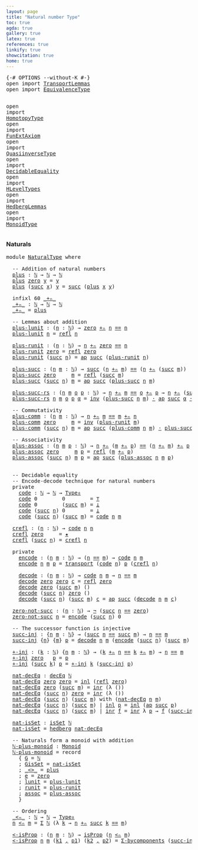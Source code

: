 ```yaml
---
layout: page
title: "Natural number Type"
toc: true
agda: true
gallery: true
latex: true
references: true
linkify: true
showcitation: true
home: true
---
```


<div class="hide" >
<pre class="Agda">
<a id="193" class="Symbol">{-#</a> <a id="197" class="Keyword">OPTIONS</a> <a id="205" class="Pragma">--without-K</a> <a id="217" class="Symbol">#-}</a>
<a id="221" class="Keyword">open</a> <a id="226" class="Keyword">import</a> <a id="233" href="TransportLemmas.html" class="Module">TransportLemmas</a>
<a id="249" class="Keyword">open</a> <a id="254" class="Keyword">import</a> <a id="261" href="EquivalenceType.html" class="Module">EquivalenceType</a>

<a id="278" class="Keyword">open</a> <a id="283" class="Keyword">import</a> <a id="290" href="HomotopyType.html" class="Module">HomotopyType</a>
<a id="303" class="Keyword">open</a> <a id="308" class="Keyword">import</a> <a id="315" href="FunExtAxiom.html" class="Module">FunExtAxiom</a>
<a id="327" class="Keyword">open</a> <a id="332" class="Keyword">import</a> <a id="339" href="QuasiinverseType.html" class="Module">QuasiinverseType</a>
<a id="356" class="Keyword">open</a> <a id="361" class="Keyword">import</a> <a id="368" href="DecidableEquality.html" class="Module">DecidableEquality</a>
<a id="386" class="Keyword">open</a> <a id="391" class="Keyword">import</a> <a id="398" href="HLevelTypes.html" class="Module">HLevelTypes</a>
<a id="410" class="Keyword">open</a> <a id="415" class="Keyword">import</a> <a id="422" href="HedbergLemmas.html" class="Module">HedbergLemmas</a>
<a id="436" class="Keyword">open</a> <a id="441" class="Keyword">import</a> <a id="448" href="MonoidType.html" class="Module">MonoidType</a>
</pre>
</div>


### Naturals

<pre class="Agda">
<a id="506" class="Keyword">module</a> <a id="513" href="NaturalType.html" class="Module">NaturalType</a> <a id="525" class="Keyword">where</a>

  <a id="534" class="Comment">-- Addition of natural numbers</a>
  <a id="plus"></a><a id="567" href="NaturalType.html#567" class="Function">plus</a> <a id="572" class="Symbol">:</a> <a id="574" href="BasicTypes.html#3442" class="Datatype">ℕ</a> <a id="576" class="Symbol">→</a> <a id="578" href="BasicTypes.html#3442" class="Datatype">ℕ</a> <a id="580" class="Symbol">→</a> <a id="582" href="BasicTypes.html#3442" class="Datatype">ℕ</a>
  <a id="586" href="NaturalType.html#567" class="Function">plus</a> <a id="591" href="BasicTypes.html#3460" class="InductiveConstructor">zero</a> <a id="596" href="NaturalType.html#596" class="Bound">y</a> <a id="598" class="Symbol">=</a> <a id="600" href="NaturalType.html#596" class="Bound">y</a>
  <a id="604" href="NaturalType.html#567" class="Function">plus</a> <a id="609" class="Symbol">(</a><a id="610" href="BasicTypes.html#3471" class="InductiveConstructor">succ</a> <a id="615" href="NaturalType.html#615" class="Bound">x</a><a id="616" class="Symbol">)</a> <a id="618" href="NaturalType.html#618" class="Bound">y</a> <a id="620" class="Symbol">=</a> <a id="622" href="BasicTypes.html#3471" class="InductiveConstructor">succ</a> <a id="627" class="Symbol">(</a><a id="628" href="NaturalType.html#567" class="Function">plus</a> <a id="633" href="NaturalType.html#615" class="Bound">x</a> <a id="635" href="NaturalType.html#618" class="Bound">y</a><a id="636" class="Symbol">)</a>

  <a id="641" class="Keyword">infixl</a> <a id="648" class="Number">60</a> <a id="651" href="NaturalType.html#658" class="Function Operator">_+ₙ_</a>
  <a id="_+ₙ_"></a><a id="658" href="NaturalType.html#658" class="Function Operator">_+ₙ_</a> <a id="663" class="Symbol">:</a> <a id="665" href="BasicTypes.html#3442" class="Datatype">ℕ</a> <a id="667" class="Symbol">→</a> <a id="669" href="BasicTypes.html#3442" class="Datatype">ℕ</a> <a id="671" class="Symbol">→</a> <a id="673" href="BasicTypes.html#3442" class="Datatype">ℕ</a>
  <a id="677" href="NaturalType.html#658" class="Function Operator">_+ₙ_</a> <a id="682" class="Symbol">=</a> <a id="684" href="NaturalType.html#567" class="Function">plus</a>

  <a id="692" class="Comment">-- Lemmas about addition</a>
  <a id="plus-lunit"></a><a id="719" href="NaturalType.html#719" class="Function">plus-lunit</a> <a id="730" class="Symbol">:</a> <a id="732" class="Symbol">(</a><a id="733" href="NaturalType.html#733" class="Bound">n</a> <a id="735" class="Symbol">:</a> <a id="737" href="BasicTypes.html#3442" class="Datatype">ℕ</a><a id="738" class="Symbol">)</a> <a id="740" class="Symbol">→</a> <a id="742" href="BasicTypes.html#3460" class="InductiveConstructor">zero</a> <a id="747" href="NaturalType.html#658" class="Function Operator">+ₙ</a> <a id="750" href="NaturalType.html#733" class="Bound">n</a> <a id="752" href="EqualityType.html#931" class="Datatype Operator">==</a> <a id="755" href="NaturalType.html#733" class="Bound">n</a>
  <a id="759" href="NaturalType.html#719" class="Function">plus-lunit</a> <a id="770" href="NaturalType.html#770" class="Bound">n</a> <a id="772" class="Symbol">=</a> <a id="774" href="EqualityType.html#1111" class="Function">refl</a> <a id="779" href="NaturalType.html#770" class="Bound">n</a>

  <a id="plus-runit"></a><a id="784" href="NaturalType.html#784" class="Function">plus-runit</a> <a id="795" class="Symbol">:</a> <a id="797" class="Symbol">(</a><a id="798" href="NaturalType.html#798" class="Bound">n</a> <a id="800" class="Symbol">:</a> <a id="802" href="BasicTypes.html#3442" class="Datatype">ℕ</a><a id="803" class="Symbol">)</a> <a id="805" class="Symbol">→</a> <a id="807" href="NaturalType.html#798" class="Bound">n</a> <a id="809" href="NaturalType.html#658" class="Function Operator">+ₙ</a> <a id="812" href="BasicTypes.html#3460" class="InductiveConstructor">zero</a> <a id="817" href="EqualityType.html#931" class="Datatype Operator">==</a> <a id="820" href="NaturalType.html#798" class="Bound">n</a>
  <a id="824" href="NaturalType.html#784" class="Function">plus-runit</a> <a id="835" href="BasicTypes.html#3460" class="InductiveConstructor">zero</a> <a id="840" class="Symbol">=</a> <a id="842" href="EqualityType.html#1111" class="Function">refl</a> <a id="847" href="BasicTypes.html#3460" class="InductiveConstructor">zero</a>
  <a id="854" href="NaturalType.html#784" class="Function">plus-runit</a> <a id="865" class="Symbol">(</a><a id="866" href="BasicTypes.html#3471" class="InductiveConstructor">succ</a> <a id="871" href="NaturalType.html#871" class="Bound">n</a><a id="872" class="Symbol">)</a> <a id="874" class="Symbol">=</a> <a id="876" href="AlgebraOnPaths.html#454" class="Function">ap</a> <a id="879" href="BasicTypes.html#3471" class="InductiveConstructor">succ</a> <a id="884" class="Symbol">(</a><a id="885" href="NaturalType.html#784" class="Function">plus-runit</a> <a id="896" href="NaturalType.html#871" class="Bound">n</a><a id="897" class="Symbol">)</a>

  <a id="plus-succ"></a><a id="902" href="NaturalType.html#902" class="Function">plus-succ</a> <a id="912" class="Symbol">:</a> <a id="914" class="Symbol">(</a><a id="915" href="NaturalType.html#915" class="Bound">n</a> <a id="917" href="NaturalType.html#917" class="Bound">m</a> <a id="919" class="Symbol">:</a> <a id="921" href="BasicTypes.html#3442" class="Datatype">ℕ</a><a id="922" class="Symbol">)</a> <a id="924" class="Symbol">→</a> <a id="926" href="BasicTypes.html#3471" class="InductiveConstructor">succ</a> <a id="931" class="Symbol">(</a><a id="932" href="NaturalType.html#915" class="Bound">n</a> <a id="934" href="NaturalType.html#658" class="Function Operator">+ₙ</a> <a id="937" href="NaturalType.html#917" class="Bound">m</a><a id="938" class="Symbol">)</a> <a id="940" href="EqualityType.html#931" class="Datatype Operator">==</a> <a id="943" class="Symbol">(</a><a id="944" href="NaturalType.html#915" class="Bound">n</a> <a id="946" href="NaturalType.html#658" class="Function Operator">+ₙ</a> <a id="949" class="Symbol">(</a><a id="950" href="BasicTypes.html#3471" class="InductiveConstructor">succ</a> <a id="955" href="NaturalType.html#917" class="Bound">m</a><a id="956" class="Symbol">))</a>
  <a id="961" href="NaturalType.html#902" class="Function">plus-succ</a> <a id="971" href="BasicTypes.html#3460" class="InductiveConstructor">zero</a>     <a id="980" href="NaturalType.html#980" class="Bound">m</a> <a id="982" class="Symbol">=</a> <a id="984" href="EqualityType.html#1111" class="Function">refl</a> <a id="989" class="Symbol">(</a><a id="990" href="BasicTypes.html#3471" class="InductiveConstructor">succ</a> <a id="995" href="NaturalType.html#980" class="Bound">m</a><a id="996" class="Symbol">)</a>
  <a id="1000" href="NaturalType.html#902" class="Function">plus-succ</a> <a id="1010" class="Symbol">(</a><a id="1011" href="BasicTypes.html#3471" class="InductiveConstructor">succ</a> <a id="1016" href="NaturalType.html#1016" class="Bound">n</a><a id="1017" class="Symbol">)</a> <a id="1019" href="NaturalType.html#1019" class="Bound">m</a> <a id="1021" class="Symbol">=</a> <a id="1023" href="AlgebraOnPaths.html#454" class="Function">ap</a> <a id="1026" href="BasicTypes.html#3471" class="InductiveConstructor">succ</a> <a id="1031" class="Symbol">(</a><a id="1032" href="NaturalType.html#902" class="Function">plus-succ</a> <a id="1042" href="NaturalType.html#1016" class="Bound">n</a> <a id="1044" href="NaturalType.html#1019" class="Bound">m</a><a id="1045" class="Symbol">)</a>

  <a id="plus-succ-rs"></a><a id="1050" href="NaturalType.html#1050" class="Function">plus-succ-rs</a> <a id="1063" class="Symbol">:</a> <a id="1065" class="Symbol">(</a><a id="1066" href="NaturalType.html#1066" class="Bound">n</a> <a id="1068" href="NaturalType.html#1068" class="Bound">m</a> <a id="1070" href="NaturalType.html#1070" class="Bound">o</a> <a id="1072" href="NaturalType.html#1072" class="Bound">p</a> <a id="1074" class="Symbol">:</a> <a id="1076" href="BasicTypes.html#3442" class="Datatype">ℕ</a><a id="1077" class="Symbol">)</a> <a id="1079" class="Symbol">→</a> <a id="1081" href="NaturalType.html#1066" class="Bound">n</a> <a id="1083" href="NaturalType.html#658" class="Function Operator">+ₙ</a> <a id="1086" href="NaturalType.html#1068" class="Bound">m</a> <a id="1088" href="EqualityType.html#931" class="Datatype Operator">==</a> <a id="1091" href="NaturalType.html#1070" class="Bound">o</a> <a id="1093" href="NaturalType.html#658" class="Function Operator">+ₙ</a> <a id="1096" href="NaturalType.html#1072" class="Bound">p</a> <a id="1098" class="Symbol">→</a> <a id="1100" href="NaturalType.html#1066" class="Bound">n</a> <a id="1102" href="NaturalType.html#658" class="Function Operator">+ₙ</a> <a id="1105" class="Symbol">(</a><a id="1106" href="BasicTypes.html#3471" class="InductiveConstructor">succ</a> <a id="1111" href="NaturalType.html#1068" class="Bound">m</a><a id="1112" class="Symbol">)</a> <a id="1114" href="EqualityType.html#931" class="Datatype Operator">==</a> <a id="1117" href="NaturalType.html#1070" class="Bound">o</a> <a id="1119" href="NaturalType.html#658" class="Function Operator">+ₙ</a> <a id="1122" class="Symbol">(</a><a id="1123" href="BasicTypes.html#3471" class="InductiveConstructor">succ</a> <a id="1128" href="NaturalType.html#1072" class="Bound">p</a><a id="1129" class="Symbol">)</a>
  <a id="1133" href="NaturalType.html#1050" class="Function">plus-succ-rs</a> <a id="1146" href="NaturalType.html#1146" class="Bound">n</a> <a id="1148" href="NaturalType.html#1148" class="Bound">m</a> <a id="1150" href="NaturalType.html#1150" class="Bound">o</a> <a id="1152" href="NaturalType.html#1152" class="Bound">p</a> <a id="1154" href="NaturalType.html#1154" class="Bound">α</a> <a id="1156" class="Symbol">=</a> <a id="1158" href="EqualityType.html#2412" class="Function">inv</a> <a id="1162" class="Symbol">(</a><a id="1163" href="NaturalType.html#902" class="Function">plus-succ</a> <a id="1173" href="NaturalType.html#1146" class="Bound">n</a> <a id="1175" href="NaturalType.html#1148" class="Bound">m</a><a id="1176" class="Symbol">)</a> <a id="1178" href="EqualityType.html#2151" class="Function Operator">·</a> <a id="1180" href="AlgebraOnPaths.html#454" class="Function">ap</a> <a id="1183" href="BasicTypes.html#3471" class="InductiveConstructor">succ</a> <a id="1188" href="NaturalType.html#1154" class="Bound">α</a> <a id="1190" href="EqualityType.html#2151" class="Function Operator">·</a> <a id="1192" class="Symbol">(</a><a id="1193" href="NaturalType.html#902" class="Function">plus-succ</a> <a id="1203" href="NaturalType.html#1150" class="Bound">o</a> <a id="1205" href="NaturalType.html#1152" class="Bound">p</a><a id="1206" class="Symbol">)</a>

  <a id="1211" class="Comment">-- Commutativity</a>
  <a id="plus-comm"></a><a id="1230" href="NaturalType.html#1230" class="Function">plus-comm</a> <a id="1240" class="Symbol">:</a> <a id="1242" class="Symbol">(</a><a id="1243" href="NaturalType.html#1243" class="Bound">n</a> <a id="1245" href="NaturalType.html#1245" class="Bound">m</a> <a id="1247" class="Symbol">:</a> <a id="1249" href="BasicTypes.html#3442" class="Datatype">ℕ</a><a id="1250" class="Symbol">)</a> <a id="1252" class="Symbol">→</a> <a id="1254" href="NaturalType.html#1243" class="Bound">n</a> <a id="1256" href="NaturalType.html#658" class="Function Operator">+ₙ</a> <a id="1259" href="NaturalType.html#1245" class="Bound">m</a> <a id="1261" href="EqualityType.html#931" class="Datatype Operator">==</a> <a id="1264" href="NaturalType.html#1245" class="Bound">m</a> <a id="1266" href="NaturalType.html#658" class="Function Operator">+ₙ</a> <a id="1269" href="NaturalType.html#1243" class="Bound">n</a>
  <a id="1273" href="NaturalType.html#1230" class="Function">plus-comm</a> <a id="1283" href="BasicTypes.html#3460" class="InductiveConstructor">zero</a>     <a id="1292" href="NaturalType.html#1292" class="Bound">m</a> <a id="1294" class="Symbol">=</a> <a id="1296" href="EqualityType.html#2412" class="Function">inv</a> <a id="1300" class="Symbol">(</a><a id="1301" href="NaturalType.html#784" class="Function">plus-runit</a> <a id="1312" href="NaturalType.html#1292" class="Bound">m</a><a id="1313" class="Symbol">)</a>
  <a id="1317" href="NaturalType.html#1230" class="Function">plus-comm</a> <a id="1327" class="Symbol">(</a><a id="1328" href="BasicTypes.html#3471" class="InductiveConstructor">succ</a> <a id="1333" href="NaturalType.html#1333" class="Bound">n</a><a id="1334" class="Symbol">)</a> <a id="1336" href="NaturalType.html#1336" class="Bound">m</a> <a id="1338" class="Symbol">=</a> <a id="1340" href="AlgebraOnPaths.html#454" class="Function">ap</a> <a id="1343" href="BasicTypes.html#3471" class="InductiveConstructor">succ</a> <a id="1348" class="Symbol">(</a><a id="1349" href="NaturalType.html#1230" class="Function">plus-comm</a> <a id="1359" href="NaturalType.html#1333" class="Bound">n</a> <a id="1361" href="NaturalType.html#1336" class="Bound">m</a><a id="1362" class="Symbol">)</a> <a id="1364" href="EqualityType.html#2151" class="Function Operator">·</a> <a id="1366" href="NaturalType.html#902" class="Function">plus-succ</a> <a id="1376" href="NaturalType.html#1336" class="Bound">m</a> <a id="1378" href="NaturalType.html#1333" class="Bound">n</a>

  <a id="1383" class="Comment">-- Associativity</a>
  <a id="plus-assoc"></a><a id="1402" href="NaturalType.html#1402" class="Function">plus-assoc</a> <a id="1413" class="Symbol">:</a> <a id="1415" class="Symbol">(</a><a id="1416" href="NaturalType.html#1416" class="Bound">n</a> <a id="1418" href="NaturalType.html#1418" class="Bound">m</a> <a id="1420" href="NaturalType.html#1420" class="Bound">p</a> <a id="1422" class="Symbol">:</a> <a id="1424" href="BasicTypes.html#3442" class="Datatype">ℕ</a><a id="1425" class="Symbol">)</a> <a id="1427" class="Symbol">→</a> <a id="1429" href="NaturalType.html#1416" class="Bound">n</a> <a id="1431" href="NaturalType.html#658" class="Function Operator">+ₙ</a> <a id="1434" class="Symbol">(</a><a id="1435" href="NaturalType.html#1418" class="Bound">m</a> <a id="1437" href="NaturalType.html#658" class="Function Operator">+ₙ</a> <a id="1440" href="NaturalType.html#1420" class="Bound">p</a><a id="1441" class="Symbol">)</a> <a id="1443" href="EqualityType.html#931" class="Datatype Operator">==</a> <a id="1446" class="Symbol">(</a><a id="1447" href="NaturalType.html#1416" class="Bound">n</a> <a id="1449" href="NaturalType.html#658" class="Function Operator">+ₙ</a> <a id="1452" href="NaturalType.html#1418" class="Bound">m</a><a id="1453" class="Symbol">)</a> <a id="1455" href="NaturalType.html#658" class="Function Operator">+ₙ</a> <a id="1458" href="NaturalType.html#1420" class="Bound">p</a>
  <a id="1462" href="NaturalType.html#1402" class="Function">plus-assoc</a> <a id="1473" href="BasicTypes.html#3460" class="InductiveConstructor">zero</a>     <a id="1482" href="NaturalType.html#1482" class="Bound">m</a> <a id="1484" href="NaturalType.html#1484" class="Bound">p</a> <a id="1486" class="Symbol">=</a> <a id="1488" href="EqualityType.html#1111" class="Function">refl</a> <a id="1493" class="Symbol">(</a><a id="1494" href="NaturalType.html#1482" class="Bound">m</a> <a id="1496" href="NaturalType.html#658" class="Function Operator">+ₙ</a> <a id="1499" href="NaturalType.html#1484" class="Bound">p</a><a id="1500" class="Symbol">)</a>
  <a id="1504" href="NaturalType.html#1402" class="Function">plus-assoc</a> <a id="1515" class="Symbol">(</a><a id="1516" href="BasicTypes.html#3471" class="InductiveConstructor">succ</a> <a id="1521" href="NaturalType.html#1521" class="Bound">n</a><a id="1522" class="Symbol">)</a> <a id="1524" href="NaturalType.html#1524" class="Bound">m</a> <a id="1526" href="NaturalType.html#1526" class="Bound">p</a> <a id="1528" class="Symbol">=</a> <a id="1530" href="AlgebraOnPaths.html#454" class="Function">ap</a> <a id="1533" href="BasicTypes.html#3471" class="InductiveConstructor">succ</a> <a id="1538" class="Symbol">(</a><a id="1539" href="NaturalType.html#1402" class="Function">plus-assoc</a> <a id="1550" href="NaturalType.html#1521" class="Bound">n</a> <a id="1552" href="NaturalType.html#1524" class="Bound">m</a> <a id="1554" href="NaturalType.html#1526" class="Bound">p</a><a id="1555" class="Symbol">)</a>


  <a id="1561" class="Comment">-- Decidable equality</a>
  <a id="1585" class="Comment">-- Encode-decode technique for natural numbers</a>
  <a id="1634" class="Keyword">private</a>
    <a id="code"></a><a id="1646" href="NaturalType.html#1646" class="Function">code</a> <a id="1651" class="Symbol">:</a> <a id="1653" href="BasicTypes.html#3442" class="Datatype">ℕ</a> <a id="1655" class="Symbol">→</a> <a id="1657" href="BasicTypes.html#3442" class="Datatype">ℕ</a> <a id="1659" class="Symbol">→</a> <a id="1661" href="Intro.html#1516" class="Function">Type₀</a>
    <a id="1671" href="NaturalType.html#1646" class="Function">code</a> <a id="1676" class="Number">0</a>        <a id="1685" class="Number">0</a>        <a id="1694" class="Symbol">=</a> <a id="1696" href="BasicTypes.html#1019" class="Record">⊤</a>
    <a id="1702" href="NaturalType.html#1646" class="Function">code</a> <a id="1707" class="Number">0</a>        <a id="1716" class="Symbol">(</a><a id="1717" href="BasicTypes.html#3471" class="InductiveConstructor">succ</a> <a id="1722" href="NaturalType.html#1722" class="Bound">m</a><a id="1723" class="Symbol">)</a> <a id="1725" class="Symbol">=</a> <a id="1727" href="BasicTypes.html#397" class="Datatype">⊥</a>
    <a id="1733" href="NaturalType.html#1646" class="Function">code</a> <a id="1738" class="Symbol">(</a><a id="1739" href="BasicTypes.html#3471" class="InductiveConstructor">succ</a> <a id="1744" href="NaturalType.html#1744" class="Bound">n</a><a id="1745" class="Symbol">)</a> <a id="1747" class="Number">0</a>        <a id="1756" class="Symbol">=</a> <a id="1758" href="BasicTypes.html#397" class="Datatype">⊥</a>
    <a id="1764" href="NaturalType.html#1646" class="Function">code</a> <a id="1769" class="Symbol">(</a><a id="1770" href="BasicTypes.html#3471" class="InductiveConstructor">succ</a> <a id="1775" href="NaturalType.html#1775" class="Bound">n</a><a id="1776" class="Symbol">)</a> <a id="1778" class="Symbol">(</a><a id="1779" href="BasicTypes.html#3471" class="InductiveConstructor">succ</a> <a id="1784" href="NaturalType.html#1784" class="Bound">m</a><a id="1785" class="Symbol">)</a> <a id="1787" class="Symbol">=</a> <a id="1789" href="NaturalType.html#1646" class="Function">code</a> <a id="1794" href="NaturalType.html#1775" class="Bound">n</a> <a id="1796" href="NaturalType.html#1784" class="Bound">m</a>

  <a id="crefl"></a><a id="1801" href="NaturalType.html#1801" class="Function">crefl</a> <a id="1807" class="Symbol">:</a> <a id="1809" class="Symbol">(</a><a id="1810" href="NaturalType.html#1810" class="Bound">n</a> <a id="1812" class="Symbol">:</a> <a id="1814" href="BasicTypes.html#3442" class="Datatype">ℕ</a><a id="1815" class="Symbol">)</a> <a id="1817" class="Symbol">→</a> <a id="1819" href="NaturalType.html#1646" class="Function">code</a> <a id="1824" href="NaturalType.html#1810" class="Bound">n</a> <a id="1826" href="NaturalType.html#1810" class="Bound">n</a>
  <a id="1830" href="NaturalType.html#1801" class="Function">crefl</a> <a id="1836" href="BasicTypes.html#3460" class="InductiveConstructor">zero</a>     <a id="1845" class="Symbol">=</a> <a id="1847" href="BasicTypes.html#1054" class="InductiveConstructor">★</a>
  <a id="1851" href="NaturalType.html#1801" class="Function">crefl</a> <a id="1857" class="Symbol">(</a><a id="1858" href="BasicTypes.html#3471" class="InductiveConstructor">succ</a> <a id="1863" href="NaturalType.html#1863" class="Bound">n</a><a id="1864" class="Symbol">)</a> <a id="1866" class="Symbol">=</a> <a id="1868" href="NaturalType.html#1801" class="Function">crefl</a> <a id="1874" href="NaturalType.html#1863" class="Bound">n</a>

  <a id="1879" class="Keyword">private</a>
    <a id="encode"></a><a id="1891" href="NaturalType.html#1891" class="Function">encode</a> <a id="1898" class="Symbol">:</a> <a id="1900" class="Symbol">(</a><a id="1901" href="NaturalType.html#1901" class="Bound">n</a> <a id="1903" href="NaturalType.html#1903" class="Bound">m</a> <a id="1905" class="Symbol">:</a> <a id="1907" href="BasicTypes.html#3442" class="Datatype">ℕ</a><a id="1908" class="Symbol">)</a> <a id="1910" class="Symbol">→</a> <a id="1912" class="Symbol">(</a><a id="1913" href="NaturalType.html#1901" class="Bound">n</a> <a id="1915" href="EqualityType.html#931" class="Datatype Operator">==</a> <a id="1918" href="NaturalType.html#1903" class="Bound">m</a><a id="1919" class="Symbol">)</a> <a id="1921" class="Symbol">→</a> <a id="1923" href="NaturalType.html#1646" class="Function">code</a> <a id="1928" href="NaturalType.html#1901" class="Bound">n</a> <a id="1930" href="NaturalType.html#1903" class="Bound">m</a>
    <a id="1936" href="NaturalType.html#1891" class="Function">encode</a> <a id="1943" href="NaturalType.html#1943" class="Bound">n</a> <a id="1945" href="NaturalType.html#1945" class="Bound">m</a> <a id="1947" href="NaturalType.html#1947" class="Bound">p</a> <a id="1949" class="Symbol">=</a> <a id="1951" href="Transport.html#473" class="Function">transport</a> <a id="1961" class="Symbol">(</a><a id="1962" href="NaturalType.html#1646" class="Function">code</a> <a id="1967" href="NaturalType.html#1943" class="Bound">n</a><a id="1968" class="Symbol">)</a> <a id="1970" href="NaturalType.html#1947" class="Bound">p</a> <a id="1972" class="Symbol">(</a><a id="1973" href="NaturalType.html#1801" class="Function">crefl</a> <a id="1979" href="NaturalType.html#1943" class="Bound">n</a><a id="1980" class="Symbol">)</a>

    <a id="decode"></a><a id="1987" href="NaturalType.html#1987" class="Function">decode</a> <a id="1994" class="Symbol">:</a> <a id="1996" class="Symbol">(</a><a id="1997" href="NaturalType.html#1997" class="Bound">n</a> <a id="1999" href="NaturalType.html#1999" class="Bound">m</a> <a id="2001" class="Symbol">:</a> <a id="2003" href="BasicTypes.html#3442" class="Datatype">ℕ</a><a id="2004" class="Symbol">)</a> <a id="2006" class="Symbol">→</a> <a id="2008" href="NaturalType.html#1646" class="Function">code</a> <a id="2013" href="NaturalType.html#1997" class="Bound">n</a> <a id="2015" href="NaturalType.html#1999" class="Bound">m</a> <a id="2017" class="Symbol">→</a> <a id="2019" href="NaturalType.html#1997" class="Bound">n</a> <a id="2021" href="EqualityType.html#931" class="Datatype Operator">==</a> <a id="2024" href="NaturalType.html#1999" class="Bound">m</a>
    <a id="2030" href="NaturalType.html#1987" class="Function">decode</a> <a id="2037" href="BasicTypes.html#3460" class="InductiveConstructor">zero</a> <a id="2042" href="BasicTypes.html#3460" class="InductiveConstructor">zero</a> <a id="2047" href="NaturalType.html#2047" class="Bound">c</a> <a id="2049" class="Symbol">=</a> <a id="2051" href="EqualityType.html#1111" class="Function">refl</a> <a id="2056" href="BasicTypes.html#3460" class="InductiveConstructor">zero</a>
    <a id="2065" href="NaturalType.html#1987" class="Function">decode</a> <a id="2072" href="BasicTypes.html#3460" class="InductiveConstructor">zero</a> <a id="2077" class="Symbol">(</a><a id="2078" href="BasicTypes.html#3471" class="InductiveConstructor">succ</a> <a id="2083" href="NaturalType.html#2083" class="Bound">m</a><a id="2084" class="Symbol">)</a> <a id="2086" class="Symbol">()</a>
    <a id="2093" href="NaturalType.html#1987" class="Function">decode</a> <a id="2100" class="Symbol">(</a><a id="2101" href="BasicTypes.html#3471" class="InductiveConstructor">succ</a> <a id="2106" href="NaturalType.html#2106" class="Bound">n</a><a id="2107" class="Symbol">)</a> <a id="2109" href="BasicTypes.html#3460" class="InductiveConstructor">zero</a> <a id="2114" class="Symbol">()</a>
    <a id="2121" href="NaturalType.html#1987" class="Function">decode</a> <a id="2128" class="Symbol">(</a><a id="2129" href="BasicTypes.html#3471" class="InductiveConstructor">succ</a> <a id="2134" href="NaturalType.html#2134" class="Bound">n</a><a id="2135" class="Symbol">)</a> <a id="2137" class="Symbol">(</a><a id="2138" href="BasicTypes.html#3471" class="InductiveConstructor">succ</a> <a id="2143" href="NaturalType.html#2143" class="Bound">m</a><a id="2144" class="Symbol">)</a> <a id="2146" href="NaturalType.html#2146" class="Bound">c</a> <a id="2148" class="Symbol">=</a> <a id="2150" href="AlgebraOnPaths.html#454" class="Function">ap</a> <a id="2153" href="BasicTypes.html#3471" class="InductiveConstructor">succ</a> <a id="2158" class="Symbol">(</a><a id="2159" href="NaturalType.html#1987" class="Function">decode</a> <a id="2166" href="NaturalType.html#2134" class="Bound">n</a> <a id="2168" href="NaturalType.html#2143" class="Bound">m</a> <a id="2170" href="NaturalType.html#2146" class="Bound">c</a><a id="2171" class="Symbol">)</a>

  <a id="zero-not-succ"></a><a id="2176" href="NaturalType.html#2176" class="Function">zero-not-succ</a> <a id="2190" class="Symbol">:</a> <a id="2192" class="Symbol">(</a><a id="2193" href="NaturalType.html#2193" class="Bound">n</a> <a id="2195" class="Symbol">:</a> <a id="2197" href="BasicTypes.html#3442" class="Datatype">ℕ</a><a id="2198" class="Symbol">)</a> <a id="2200" class="Symbol">→</a> <a id="2202" href="BasicTypes.html#806" class="Function">¬</a> <a id="2204" class="Symbol">(</a><a id="2205" href="BasicTypes.html#3471" class="InductiveConstructor">succ</a> <a id="2210" href="NaturalType.html#2193" class="Bound">n</a> <a id="2212" href="EqualityType.html#931" class="Datatype Operator">==</a> <a id="2215" href="BasicTypes.html#3460" class="InductiveConstructor">zero</a><a id="2219" class="Symbol">)</a>
  <a id="2223" href="NaturalType.html#2176" class="Function">zero-not-succ</a> <a id="2237" href="NaturalType.html#2237" class="Bound">n</a> <a id="2239" class="Symbol">=</a> <a id="2241" href="NaturalType.html#1891" class="Function">encode</a> <a id="2248" class="Symbol">(</a><a id="2249" href="BasicTypes.html#3471" class="InductiveConstructor">succ</a> <a id="2254" href="NaturalType.html#2237" class="Bound">n</a><a id="2255" class="Symbol">)</a> <a id="2257" class="Number">0</a>

  <a id="2262" class="Comment">-- The successor function is injective</a>
  <a id="succ-inj"></a><a id="2303" href="NaturalType.html#2303" class="Function">succ-inj</a> <a id="2312" class="Symbol">:</a> <a id="2314" class="Symbol">{</a><a id="2315" href="NaturalType.html#2315" class="Bound">n</a> <a id="2317" href="NaturalType.html#2317" class="Bound">m</a> <a id="2319" class="Symbol">:</a> <a id="2321" href="BasicTypes.html#3442" class="Datatype">ℕ</a><a id="2322" class="Symbol">}</a> <a id="2324" class="Symbol">→</a> <a id="2326" class="Symbol">(</a><a id="2327" href="BasicTypes.html#3471" class="InductiveConstructor">succ</a> <a id="2332" href="NaturalType.html#2315" class="Bound">n</a> <a id="2334" href="EqualityType.html#931" class="Datatype Operator">==</a> <a id="2337" href="BasicTypes.html#3471" class="InductiveConstructor">succ</a> <a id="2342" href="NaturalType.html#2317" class="Bound">m</a><a id="2343" class="Symbol">)</a> <a id="2345" class="Symbol">→</a> <a id="2347" href="NaturalType.html#2315" class="Bound">n</a> <a id="2349" href="EqualityType.html#931" class="Datatype Operator">==</a> <a id="2352" href="NaturalType.html#2317" class="Bound">m</a>
  <a id="2356" href="NaturalType.html#2303" class="Function">succ-inj</a> <a id="2365" class="Symbol">{</a><a id="2366" href="NaturalType.html#2366" class="Bound">n</a><a id="2367" class="Symbol">}</a> <a id="2369" class="Symbol">{</a><a id="2370" href="NaturalType.html#2370" class="Bound">m</a><a id="2371" class="Symbol">}</a> <a id="2373" href="NaturalType.html#2373" class="Bound">p</a> <a id="2375" class="Symbol">=</a> <a id="2377" href="NaturalType.html#1987" class="Function">decode</a> <a id="2384" href="NaturalType.html#2366" class="Bound">n</a> <a id="2386" href="NaturalType.html#2370" class="Bound">m</a> <a id="2388" class="Symbol">(</a><a id="2389" href="NaturalType.html#1891" class="Function">encode</a> <a id="2396" class="Symbol">(</a><a id="2397" href="BasicTypes.html#3471" class="InductiveConstructor">succ</a> <a id="2402" href="NaturalType.html#2366" class="Bound">n</a><a id="2403" class="Symbol">)</a> <a id="2405" class="Symbol">(</a><a id="2406" href="BasicTypes.html#3471" class="InductiveConstructor">succ</a> <a id="2411" href="NaturalType.html#2370" class="Bound">m</a><a id="2412" class="Symbol">)</a> <a id="2414" href="NaturalType.html#2373" class="Bound">p</a><a id="2415" class="Symbol">)</a>

  <a id="+-inj"></a><a id="2420" href="NaturalType.html#2420" class="Function">+-inj</a> <a id="2426" class="Symbol">:</a> <a id="2428" class="Symbol">(</a><a id="2429" href="NaturalType.html#2429" class="Bound">k</a> <a id="2431" class="Symbol">:</a> <a id="2433" href="BasicTypes.html#3442" class="Datatype">ℕ</a><a id="2434" class="Symbol">)</a> <a id="2436" class="Symbol">{</a><a id="2437" href="NaturalType.html#2437" class="Bound">n</a> <a id="2439" href="NaturalType.html#2439" class="Bound">m</a> <a id="2441" class="Symbol">:</a> <a id="2443" href="BasicTypes.html#3442" class="Datatype">ℕ</a><a id="2444" class="Symbol">}</a> <a id="2446" class="Symbol">→</a> <a id="2448" class="Symbol">(</a><a id="2449" href="NaturalType.html#2429" class="Bound">k</a> <a id="2451" href="NaturalType.html#658" class="Function Operator">+ₙ</a> <a id="2454" href="NaturalType.html#2437" class="Bound">n</a> <a id="2456" href="EqualityType.html#931" class="Datatype Operator">==</a> <a id="2459" href="NaturalType.html#2429" class="Bound">k</a> <a id="2461" href="NaturalType.html#658" class="Function Operator">+ₙ</a> <a id="2464" href="NaturalType.html#2439" class="Bound">m</a><a id="2465" class="Symbol">)</a> <a id="2467" class="Symbol">→</a> <a id="2469" href="NaturalType.html#2437" class="Bound">n</a> <a id="2471" href="EqualityType.html#931" class="Datatype Operator">==</a> <a id="2474" href="NaturalType.html#2439" class="Bound">m</a>
  <a id="2478" href="NaturalType.html#2420" class="Function">+-inj</a> <a id="2484" href="BasicTypes.html#3460" class="InductiveConstructor">zero</a>   <a id="2491" href="NaturalType.html#2491" class="Bound">p</a> <a id="2493" class="Symbol">=</a> <a id="2495" href="NaturalType.html#2491" class="Bound">p</a>
  <a id="2499" href="NaturalType.html#2420" class="Function">+-inj</a> <a id="2505" class="Symbol">(</a><a id="2506" href="BasicTypes.html#3471" class="InductiveConstructor">succ</a> <a id="2511" href="NaturalType.html#2511" class="Bound">k</a><a id="2512" class="Symbol">)</a> <a id="2514" href="NaturalType.html#2514" class="Bound">p</a> <a id="2516" class="Symbol">=</a> <a id="2518" href="NaturalType.html#2420" class="Function">+-inj</a> <a id="2524" href="NaturalType.html#2511" class="Bound">k</a> <a id="2526" class="Symbol">(</a><a id="2527" href="NaturalType.html#2303" class="Function">succ-inj</a> <a id="2536" href="NaturalType.html#2514" class="Bound">p</a><a id="2537" class="Symbol">)</a>

  <a id="nat-decEq"></a><a id="2542" href="NaturalType.html#2542" class="Function">nat-decEq</a> <a id="2552" class="Symbol">:</a> <a id="2554" href="DecidableEquality.html#741" class="Function">decEq</a> <a id="2560" href="BasicTypes.html#3442" class="Datatype">ℕ</a>
  <a id="2564" href="NaturalType.html#2542" class="Function">nat-decEq</a> <a id="2574" href="BasicTypes.html#3460" class="InductiveConstructor">zero</a> <a id="2579" href="BasicTypes.html#3460" class="InductiveConstructor">zero</a> <a id="2584" class="Symbol">=</a> <a id="2586" href="BasicTypes.html#2238" class="InductiveConstructor">inl</a> <a id="2590" class="Symbol">(</a><a id="2591" href="EqualityType.html#1111" class="Function">refl</a> <a id="2596" href="BasicTypes.html#3460" class="InductiveConstructor">zero</a><a id="2600" class="Symbol">)</a>
  <a id="2604" href="NaturalType.html#2542" class="Function">nat-decEq</a> <a id="2614" href="BasicTypes.html#3460" class="InductiveConstructor">zero</a> <a id="2619" class="Symbol">(</a><a id="2620" href="BasicTypes.html#3471" class="InductiveConstructor">succ</a> <a id="2625" href="NaturalType.html#2625" class="Bound">m</a><a id="2626" class="Symbol">)</a> <a id="2628" class="Symbol">=</a> <a id="2630" href="BasicTypes.html#2256" class="InductiveConstructor">inr</a> <a id="2634" class="Symbol">(λ</a> <a id="2637" class="Symbol">())</a>
  <a id="2643" href="NaturalType.html#2542" class="Function">nat-decEq</a> <a id="2653" class="Symbol">(</a><a id="2654" href="BasicTypes.html#3471" class="InductiveConstructor">succ</a> <a id="2659" href="NaturalType.html#2659" class="Bound">n</a><a id="2660" class="Symbol">)</a> <a id="2662" href="BasicTypes.html#3460" class="InductiveConstructor">zero</a> <a id="2667" class="Symbol">=</a> <a id="2669" href="BasicTypes.html#2256" class="InductiveConstructor">inr</a> <a id="2673" class="Symbol">(λ</a> <a id="2676" class="Symbol">())</a>
  <a id="2682" href="NaturalType.html#2542" class="Function">nat-decEq</a> <a id="2692" class="Symbol">(</a><a id="2693" href="BasicTypes.html#3471" class="InductiveConstructor">succ</a> <a id="2698" href="NaturalType.html#2698" class="Bound">n</a><a id="2699" class="Symbol">)</a> <a id="2701" class="Symbol">(</a><a id="2702" href="BasicTypes.html#3471" class="InductiveConstructor">succ</a> <a id="2707" href="NaturalType.html#2707" class="Bound">m</a><a id="2708" class="Symbol">)</a> <a id="2710" class="Keyword">with</a> <a id="2715" class="Symbol">(</a><a id="2716" href="NaturalType.html#2542" class="Function">nat-decEq</a> <a id="2726" href="NaturalType.html#2698" class="Bound">n</a> <a id="2728" href="NaturalType.html#2707" class="Bound">m</a><a id="2729" class="Symbol">)</a>
  <a id="2733" href="NaturalType.html#2542" class="Function">nat-decEq</a> <a id="2743" class="Symbol">(</a><a id="2744" href="BasicTypes.html#3471" class="InductiveConstructor">succ</a> <a id="2749" href="NaturalType.html#2749" class="Bound">n</a><a id="2750" class="Symbol">)</a> <a id="2752" class="Symbol">(</a><a id="2753" href="BasicTypes.html#3471" class="InductiveConstructor">succ</a> <a id="2758" href="NaturalType.html#2758" class="Bound">m</a><a id="2759" class="Symbol">)</a> <a id="2761" class="Symbol">|</a> <a id="2763" href="BasicTypes.html#2238" class="InductiveConstructor">inl</a> <a id="2767" href="NaturalType.html#2767" class="Bound">p</a> <a id="2769" class="Symbol">=</a> <a id="2771" href="BasicTypes.html#2238" class="InductiveConstructor">inl</a> <a id="2775" class="Symbol">(</a><a id="2776" href="AlgebraOnPaths.html#454" class="Function">ap</a> <a id="2779" href="BasicTypes.html#3471" class="InductiveConstructor">succ</a> <a id="2784" href="NaturalType.html#2767" class="Bound">p</a><a id="2785" class="Symbol">)</a>
  <a id="2789" href="NaturalType.html#2542" class="Function">nat-decEq</a> <a id="2799" class="Symbol">(</a><a id="2800" href="BasicTypes.html#3471" class="InductiveConstructor">succ</a> <a id="2805" href="NaturalType.html#2805" class="Bound">n</a><a id="2806" class="Symbol">)</a> <a id="2808" class="Symbol">(</a><a id="2809" href="BasicTypes.html#3471" class="InductiveConstructor">succ</a> <a id="2814" href="NaturalType.html#2814" class="Bound">m</a><a id="2815" class="Symbol">)</a> <a id="2817" class="Symbol">|</a> <a id="2819" href="BasicTypes.html#2256" class="InductiveConstructor">inr</a> <a id="2823" href="NaturalType.html#2823" class="Bound">f</a> <a id="2825" class="Symbol">=</a> <a id="2827" href="BasicTypes.html#2256" class="InductiveConstructor">inr</a> <a id="2831" class="Symbol">λ</a> <a id="2833" href="NaturalType.html#2833" class="Bound">p</a> <a id="2835" class="Symbol">→</a> <a id="2837" href="NaturalType.html#2823" class="Bound">f</a> <a id="2839" class="Symbol">(</a><a id="2840" href="NaturalType.html#2303" class="Function">succ-inj</a> <a id="2849" href="NaturalType.html#2833" class="Bound">p</a><a id="2850" class="Symbol">)</a>

  <a id="nat-isSet"></a><a id="2855" href="NaturalType.html#2855" class="Function">nat-isSet</a> <a id="2865" class="Symbol">:</a> <a id="2867" href="HLevelTypes.html#1355" class="Function">isSet</a> <a id="2873" href="BasicTypes.html#3442" class="Datatype">ℕ</a>
  <a id="2877" href="NaturalType.html#2855" class="Function">nat-isSet</a> <a id="2887" class="Symbol">=</a> <a id="2889" href="HedbergLemmas.html#1739" class="Function">hedberg</a> <a id="2897" href="NaturalType.html#2542" class="Function">nat-decEq</a>

  <a id="2910" class="Comment">-- Naturals form a monoid with addition</a>
  <a id="ℕ-plus-monoid"></a><a id="2952" href="NaturalType.html#2952" class="Function">ℕ-plus-monoid</a> <a id="2966" class="Symbol">:</a> <a id="2968" href="MonoidType.html#415" class="Record">Monoid</a>
  <a id="2977" href="NaturalType.html#2952" class="Function">ℕ-plus-monoid</a> <a id="2991" class="Symbol">=</a> <a id="2993" class="Keyword">record</a>
    <a id="3004" class="Symbol">{</a> <a id="3006" href="MonoidType.html#492" class="Field">G</a> <a id="3008" class="Symbol">=</a> <a id="3010" href="BasicTypes.html#3442" class="Datatype">ℕ</a>
    <a id="3016" class="Symbol">;</a> <a id="3018" href="MonoidType.html#509" class="Field">GisSet</a> <a id="3025" class="Symbol">=</a> <a id="3027" href="NaturalType.html#2855" class="Function">nat-isSet</a>
    <a id="3041" class="Symbol">;</a> <a id="3043" href="MonoidType.html#532" class="Field Operator">_&lt;&gt;_</a> <a id="3048" class="Symbol">=</a> <a id="3050" href="NaturalType.html#567" class="Function">plus</a>
    <a id="3059" class="Symbol">;</a> <a id="3061" href="MonoidType.html#583" class="Field">e</a> <a id="3063" class="Symbol">=</a> <a id="3065" href="BasicTypes.html#3460" class="InductiveConstructor">zero</a>
    <a id="3074" class="Symbol">;</a> <a id="3076" href="MonoidType.html#652" class="Field">lunit</a> <a id="3082" class="Symbol">=</a> <a id="3084" href="NaturalType.html#719" class="Function">plus-lunit</a>
    <a id="3099" class="Symbol">;</a> <a id="3101" href="MonoidType.html#690" class="Field">runit</a> <a id="3107" class="Symbol">=</a> <a id="3109" href="NaturalType.html#784" class="Function">plus-runit</a>
    <a id="3124" class="Symbol">;</a> <a id="3126" href="MonoidType.html#728" class="Field">assoc</a> <a id="3132" class="Symbol">=</a> <a id="3134" href="NaturalType.html#1402" class="Function">plus-assoc</a>
    <a id="3149" class="Symbol">}</a>

  <a id="3154" class="Comment">-- Ordering</a>
  <a id="_&lt;ₙ_"></a><a id="3168" href="NaturalType.html#3168" class="Function Operator">_&lt;ₙ_</a> <a id="3173" class="Symbol">:</a> <a id="3175" href="BasicTypes.html#3442" class="Datatype">ℕ</a> <a id="3177" class="Symbol">→</a> <a id="3179" href="BasicTypes.html#3442" class="Datatype">ℕ</a> <a id="3181" class="Symbol">→</a> <a id="3183" href="Intro.html#1516" class="Function">Type₀</a>
  <a id="3191" href="NaturalType.html#3191" class="Bound">n</a> <a id="3193" href="NaturalType.html#3168" class="Function Operator">&lt;ₙ</a> <a id="3196" href="NaturalType.html#3196" class="Bound">m</a> <a id="3198" class="Symbol">=</a> <a id="3200" href="BasicTypes.html#1401" class="Record">Σ</a> <a id="3202" href="BasicTypes.html#3442" class="Datatype">ℕ</a> <a id="3204" class="Symbol">(λ</a> <a id="3207" href="NaturalType.html#3207" class="Bound">k</a> <a id="3209" class="Symbol">→</a> <a id="3211" href="NaturalType.html#3191" class="Bound">n</a> <a id="3213" href="NaturalType.html#658" class="Function Operator">+ₙ</a> <a id="3216" href="BasicTypes.html#3471" class="InductiveConstructor">succ</a> <a id="3221" href="NaturalType.html#3207" class="Bound">k</a> <a id="3223" href="EqualityType.html#931" class="Datatype Operator">==</a> <a id="3226" href="NaturalType.html#3196" class="Bound">m</a><a id="3227" class="Symbol">)</a>

  <a id="&lt;-isProp"></a><a id="3232" href="NaturalType.html#3232" class="Function">&lt;-isProp</a> <a id="3241" class="Symbol">:</a> <a id="3243" class="Symbol">(</a><a id="3244" href="NaturalType.html#3244" class="Bound">n</a> <a id="3246" href="NaturalType.html#3246" class="Bound">m</a> <a id="3248" class="Symbol">:</a> <a id="3250" href="BasicTypes.html#3442" class="Datatype">ℕ</a><a id="3251" class="Symbol">)</a> <a id="3253" class="Symbol">→</a> <a id="3255" href="HLevelTypes.html#811" class="Function">isProp</a> <a id="3262" class="Symbol">(</a><a id="3263" href="NaturalType.html#3244" class="Bound">n</a> <a id="3265" href="NaturalType.html#3168" class="Function Operator">&lt;ₙ</a> <a id="3268" href="NaturalType.html#3246" class="Bound">m</a><a id="3269" class="Symbol">)</a>
  <a id="3273" href="NaturalType.html#3232" class="Function">&lt;-isProp</a> <a id="3282" href="NaturalType.html#3282" class="Bound">n</a> <a id="3284" href="NaturalType.html#3284" class="Bound">m</a> <a id="3286" class="Symbol">(</a><a id="3287" href="NaturalType.html#3287" class="Bound">k1</a> <a id="3290" href="BasicTypes.html#1479" class="InductiveConstructor Operator">,</a> <a id="3292" href="NaturalType.html#3292" class="Bound">p1</a><a id="3294" class="Symbol">)</a> <a id="3296" class="Symbol">(</a><a id="3297" href="NaturalType.html#3297" class="Bound">k2</a> <a id="3300" href="BasicTypes.html#1479" class="InductiveConstructor Operator">,</a> <a id="3302" href="NaturalType.html#3302" class="Bound">p2</a><a id="3304" class="Symbol">)</a> <a id="3306" class="Symbol">=</a> <a id="3308" href="TransportLemmas.html#8769" class="Function">Σ-bycomponents</a> <a id="3323" class="Symbol">(</a><a id="3324" href="NaturalType.html#2303" class="Function">succ-inj</a> <a id="3333" class="Symbol">(</a><a id="3334" href="NaturalType.html#2420" class="Function">+-inj</a> <a id="3340" href="NaturalType.html#3282" class="Bound">n</a> <a id="3342" class="Symbol">(</a><a id="3343" href="NaturalType.html#3292" class="Bound">p1</a> <a id="3346" href="EqualityType.html#2151" class="Function Operator">·</a> <a id="3348" href="EqualityType.html#2412" class="Function">inv</a> <a id="3352" href="NaturalType.html#3302" class="Bound">p2</a><a id="3354" class="Symbol">))</a> <a id="3357" href="BasicTypes.html#1479" class="InductiveConstructor Operator">,</a> <a id="3359" href="NaturalType.html#2855" class="Function">nat-isSet</a> <a id="3369" class="Symbol">_</a> <a id="3371" class="Symbol">_</a> <a id="3373" class="Symbol">_</a> <a id="3375" class="Symbol">_)</a>

</pre>
